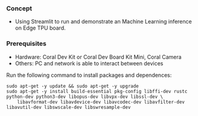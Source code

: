 ### Concept

- Using Streamlit to run and demonstrate an Machine Learning inference on Edge TPU board. 

### Prerequisites

- Hardware: Coral Dev Kit or Coral Dev Board Kit Mini, Coral Camera
- Others: PC and network is able to interact between devices 

Run the following command to install packages and dependences:

```
sudo apt-get -y update && sudo apt-get -y upgrade
sudo apt-get -y install build-essential pkg-config libffi-dev rustc python-dev python3-dev libopus-dev libvpx-dev libssl-dev \
	libavformat-dev libavdevice-dev libavcodec-dev libavfilter-dev libavutil-dev libswscale-dev libswresample-dev

```

